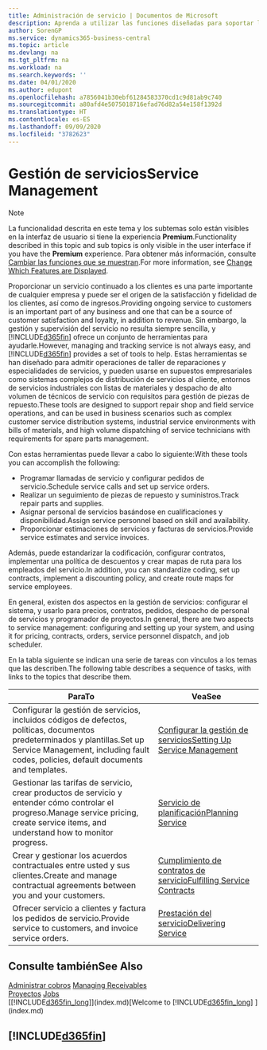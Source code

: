 ```yaml
---
title: Administración de servicio | Documentos de Microsoft
description: Aprenda a utilizar las funciones diseñadas para soportar las operaciones del taller de reparaciones y del servicio de campo.
author: SorenGP
ms.service: dynamics365-business-central
ms.topic: article
ms.devlang: na
ms.tgt_pltfrm: na
ms.workload: na
ms.search.keywords: ''
ms.date: 04/01/2020
ms.author: edupont
ms.openlocfilehash: a7856041b30ebf61284583370cd1c9d81ab9c740
ms.sourcegitcommit: a80afd4e5075018716efad76d82a54e158f1392d
ms.translationtype: HT
ms.contentlocale: es-ES
ms.lasthandoff: 09/09/2020
ms.locfileid: "3782623"
---
```

# <a name="service-management"></a><span data-ttu-id="16dc2-103">Gestión de servicios</span><span class="sxs-lookup"><span data-stu-id="16dc2-103">Service Management</span></span>
> [!NOTE]
> <span data-ttu-id="16dc2-104">La funcionalidad descrita en este tema y los subtemas solo están visibles en la interfaz de usuario si tiene la experiencia **Premium**.</span><span class="sxs-lookup"><span data-stu-id="16dc2-104">Functionality described in this topic and sub topics is only visible in the user interface if you have the **Premium** experience.</span></span> <span data-ttu-id="16dc2-105">Para obtener más información, consulte [Cambiar las funciones que se muestran](ui-experiences.md).</span><span class="sxs-lookup"><span data-stu-id="16dc2-105">For more information, see [Change Which Features are Displayed](ui-experiences.md).</span></span>

<span data-ttu-id="16dc2-106">Proporcionar un servicio continuado a los clientes es una parte importante de cualquier empresa y puede ser el origen de la satisfacción y fidelidad de los clientes, así como de ingresos.</span><span class="sxs-lookup"><span data-stu-id="16dc2-106">Providing ongoing service to customers is an important part of any business and one that can be a source of customer satisfaction and loyalty, in addition to revenue.</span></span> <span data-ttu-id="16dc2-107">Sin embargo, la gestión y supervisión del servicio no resulta siempre sencilla, y [!INCLUDE[d365fin](includes/d365fin_md.md)] ofrece un conjunto de herramientas para ayudarle.</span><span class="sxs-lookup"><span data-stu-id="16dc2-107">However, managing and tracking service is not always easy, and [!INCLUDE[d365fin](includes/d365fin_md.md)] provides a set of tools to help.</span></span> <span data-ttu-id="16dc2-108">Estas herramientas se han diseñado para admitir operaciones de taller de reparaciones y especialidades de servicios, y pueden usarse en supuestos empresariales como sistemas complejos de distribución de servicios al cliente, entornos de servicios industriales con listas de materiales y despacho de alto volumen de técnicos de servicio con requisitos para gestión de piezas de repuesto.</span><span class="sxs-lookup"><span data-stu-id="16dc2-108">These tools are designed to support repair shop and field service operations, and can be used in business scenarios such as complex customer service distribution systems, industrial service environments with bills of materials, and high volume dispatching of service technicians with requirements for spare parts management.</span></span>  

 <span data-ttu-id="16dc2-109">Con estas herramientas puede llevar a cabo lo siguiente:</span><span class="sxs-lookup"><span data-stu-id="16dc2-109">With these tools you can accomplish the following:</span></span>  

* <span data-ttu-id="16dc2-110">Programar llamadas de servicio y configurar pedidos de servicio.</span><span class="sxs-lookup"><span data-stu-id="16dc2-110">Schedule service calls and set up service orders.</span></span>  
* <span data-ttu-id="16dc2-111">Realizar un seguimiento de piezas de repuesto y suministros.</span><span class="sxs-lookup"><span data-stu-id="16dc2-111">Track repair parts and supplies.</span></span>  
* <span data-ttu-id="16dc2-112">Asignar personal de servicios basándose en cualificaciones y disponibilidad.</span><span class="sxs-lookup"><span data-stu-id="16dc2-112">Assign service personnel based on skill and availability.</span></span>  
* <span data-ttu-id="16dc2-113">Proporcionar estimaciones de servicios y facturas de servicios.</span><span class="sxs-lookup"><span data-stu-id="16dc2-113">Provide service estimates and service invoices.</span></span>  

<span data-ttu-id="16dc2-114">Además, puede estandarizar la codificación, configurar contratos, implementar una política de descuentos y crear mapas de ruta para los empleados del servicio.</span><span class="sxs-lookup"><span data-stu-id="16dc2-114">In addition, you can standardize coding, set up contracts, implement a discounting policy, and create route maps for service employees.</span></span>  

<span data-ttu-id="16dc2-115">En general, existen dos aspectos en la gestión de servicios: configurar el sistema, y usarlo para precios, contratos, pedidos, despacho de personal de servicios y programador de proyectos.</span><span class="sxs-lookup"><span data-stu-id="16dc2-115">In general, there are two aspects to service management: configuring and setting up your system, and using it for pricing, contracts, orders, service personnel dispatch, and job scheduler.</span></span>  

<span data-ttu-id="16dc2-116">En la tabla siguiente se indican una serie de tareas con vínculos a los temas que las describen.</span><span class="sxs-lookup"><span data-stu-id="16dc2-116">The following table describes a sequence of tasks, with links to the topics that describe them.</span></span>   

|<span data-ttu-id="16dc2-117">**Para**</span><span class="sxs-lookup"><span data-stu-id="16dc2-117">**To**</span></span>|<span data-ttu-id="16dc2-118">**Vea**</span><span class="sxs-lookup"><span data-stu-id="16dc2-118">**See**</span></span>|  
|------------|-------------|  
|<span data-ttu-id="16dc2-119">Configurar la gestión de servicios, incluidos códigos de defectos, políticas, documentos predeterminados y plantillas.</span><span class="sxs-lookup"><span data-stu-id="16dc2-119">Set up Service Management, including fault codes, policies, default documents and templates.</span></span>|[<span data-ttu-id="16dc2-120">Configurar la gestión de servicios</span><span class="sxs-lookup"><span data-stu-id="16dc2-120">Setting Up Service Management</span></span>](service-setup-service.md)|  
|<span data-ttu-id="16dc2-121">Gestionar las tarifas de servicio, crear productos de servicio y entender cómo controlar el progreso.</span><span class="sxs-lookup"><span data-stu-id="16dc2-121">Manage service pricing, create service items, and understand how to monitor progress.</span></span>|[<span data-ttu-id="16dc2-122">Servicio de planificación</span><span class="sxs-lookup"><span data-stu-id="16dc2-122">Planning Service</span></span>](service-plan-service.md)|  
|<span data-ttu-id="16dc2-123">Crear y gestionar los acuerdos contractuales entre usted y sus clientes.</span><span class="sxs-lookup"><span data-stu-id="16dc2-123">Create and manage contractual agreements between you and your customers.</span></span>|[<span data-ttu-id="16dc2-124">Cumplimiento de contratos de servicio</span><span class="sxs-lookup"><span data-stu-id="16dc2-124">Fulfilling Service Contracts</span></span>](service-fulfill-service-contracts.md)|  
|<span data-ttu-id="16dc2-125">Ofrecer servicio a clientes y factura los pedidos de servicio.</span><span class="sxs-lookup"><span data-stu-id="16dc2-125">Provide service to customers, and invoice service orders.</span></span>|[<span data-ttu-id="16dc2-126">Prestación del servicio</span><span class="sxs-lookup"><span data-stu-id="16dc2-126">Delivering Service</span></span>](service-deliver-service.md)|  

## <a name="see-also"></a><span data-ttu-id="16dc2-127">Consulte también</span><span class="sxs-lookup"><span data-stu-id="16dc2-127">See Also</span></span>  
<span data-ttu-id="16dc2-128">[Administrar cobros](receivables-manage-receivables.md) </span><span class="sxs-lookup"><span data-stu-id="16dc2-128">[Managing Receivables](receivables-manage-receivables.md) </span></span>  
<span data-ttu-id="16dc2-129">[Proyectos](projects-how-create-jobs.md) </span><span class="sxs-lookup"><span data-stu-id="16dc2-129">[Jobs](projects-how-create-jobs.md) </span></span>  
<span data-ttu-id="16dc2-130">[[!INCLUDE[d365fin_long](includes/d365fin_long_md.md)]](index.md)</span><span class="sxs-lookup"><span data-stu-id="16dc2-130">[Welcome to [!INCLUDE[d365fin_long](includes/d365fin_long_md.md)] ](index.md)</span></span>

## [!INCLUDE[d365fin](includes/free_trial_md.md)]  
